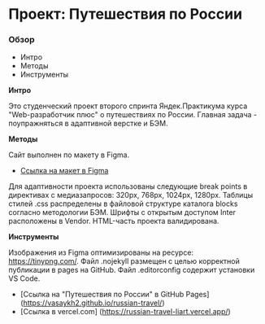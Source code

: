 # Проект: Путешествия по России

### Обзор

- Интро
- Методы
- Инструменты

**Интро**

Это студенческий проект второго спринта Яндек.Практикума курса "Web-разработчик плюс" о путешествиях по России. Главная задача - поупражняться в адаптивной верстке и БЭМ.

**Методы**

Сайт выполнен по макету в Figma.
* [Ссылка на макет в Figma](https://www.figma.com/file/5S2WSbEFL6awjVWJ0NWL8Q/Sprint-3_-Russia-_-desktop-mobile?node-id=28503%3A0)

Для адаптивности проекта использованы следующие break points в директивах с медиазапросов: 320px, 768px, 1024px, 1280px.
Таблицы стилей .css распределены в файловой структуре каталога blocks согласно методологии БЭМ.
Шрифты с открытым доступом Inter расположены в Vendor.
HTML-часть проекта валидирована.


**Инструменты**

Изображения из Figma оптимизированы на ресурсе: https://tinypng.com/.
Файл .nojekyll размещен с целью корректной публикации в pages на GitHub.
Файл .editorconfig содержит установки VS Code.

* [Ссылка на "Путешествия по России" в GitHub Pages] (https://vasaykh2.github.io/russian-travel/)
* [Ссылка в vercel.com] (https://russian-travel-liart.vercel.app/)  
